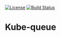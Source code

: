 [![License](https://img.shields.io/badge/License-Apache%202.0-blue.svg)](https://opensource.org/licenses/Apache-2.0)
[![Build Status](https://app.travis-ci.com/kube-queue/kube-queue.svg?token=CNioeKg6kJ72Zcc3ZpeQ&branch=main)](https://app.travis-ci.com/kube-queue/kube-queue)

# Kube-queue
